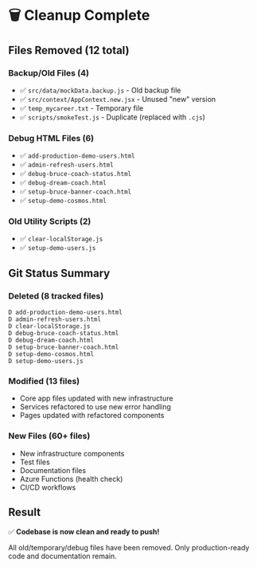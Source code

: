 # 🗑️ Cleanup Complete

## Files Removed (12 total)

### Backup/Old Files (4)
- ✅ `src/data/mockData.backup.js` - Old backup file
- ✅ `src/context/AppContext.new.jsx` - Unused "new" version
- ✅ `temp_mycareer.txt` - Temporary file
- ✅ `scripts/smokeTest.js` - Duplicate (replaced with `.cjs`)

### Debug HTML Files (6)
- ✅ `add-production-demo-users.html`
- ✅ `admin-refresh-users.html`
- ✅ `debug-bruce-coach-status.html`
- ✅ `debug-dream-coach.html`
- ✅ `setup-bruce-banner-coach.html`
- ✅ `setup-demo-cosmos.html`

### Old Utility Scripts (2)
- ✅ `clear-localStorage.js`
- ✅ `setup-demo-users.js`

## Git Status Summary

### Deleted (8 tracked files)
```
D add-production-demo-users.html
D admin-refresh-users.html
D clear-localStorage.js
D debug-bruce-coach-status.html
D debug-dream-coach.html
D setup-bruce-banner-coach.html
D setup-demo-cosmos.html
D setup-demo-users.js
```

### Modified (13 files)
- Core app files updated with new infrastructure
- Services refactored to use new error handling
- Pages updated with refactored components

### New Files (60+ files)
- New infrastructure components
- Test files
- Documentation files
- Azure Functions (health check)
- CI/CD workflows

## Result
✅ **Codebase is now clean and ready to push!**

All old/temporary/debug files have been removed. Only production-ready code and documentation remain.

